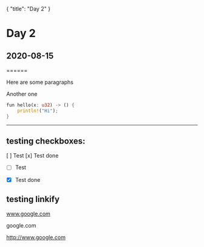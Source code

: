 {
  "title": "Day 2"
}

# Day 2

## 2020-08-15
======

Here are some paragraphs

Another one

```rust
fun hello(x: u32) -> () {
    println!("Hi");
}
```
------

## testing checkboxes:
[ ] Test
[x] Test done



- [ ] Test
- [x] Test done


## testing linkify

www.google.com

google.com

http://www.google.com
